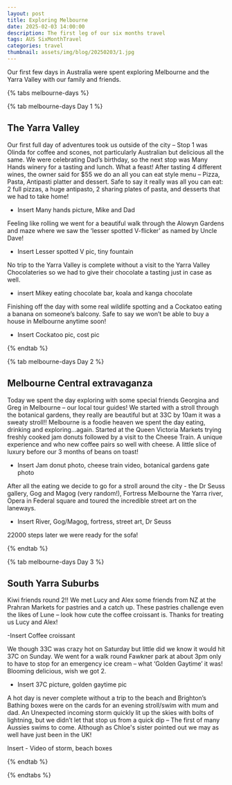 ```yaml
---
layout: post
title: Exploring Melbourne
date: 2025-02-03 14:00:00
description: The first leg of our six months travel
tags: AUS SixMonthTravel
categories: travel
thumbnail: assets/img/blog/20250203/1.jpg
---
```


Our first few days in Australia were spent exploring Melbourne and the Yarra Valley with our family and friends.

{% tabs melbourne-days %}

{% tab melbourne-days Day 1 %}

## The Yarra Valley

Our first full day of adventures took us outside of the city – Stop 1 was Olinda for coffee and scones, not particularly Australian but delicious all the same. We were celebrating Dad’s birthday, so the next stop was Many Hands winery for a tasting and lunch. What a feast! After tasting 4 different wines, the owner said for $55 we do an all you can eat style menu – Pizza, Pasta, Antipasti platter and dessert. Safe to say it really was all you can eat: 2 full pizzas, a huge antipasto, 2 sharing plates of pasta, and desserts that we had to take home! 

- Insert Many hands picture, Mike and Dad

Feeling like rolling we went for a beautiful walk through the Alowyn Gardens and maze where we saw the ‘lesser spotted V-flicker’ as named by Uncle Dave!

- Insert Lesser spotted V pic, tiny fountain

No trip to the Yarra Valley is complete without a visit to the Yarra Valley Chocolateries so we had to give their chocolate a tasting just in case as well.

- insert Mikey eating chocolate bar, koala and kanga chocolate

Finishing off the day with some real wildlife spotting and a Cockatoo eating a banana on someone’s balcony. Safe to say we won’t be able to buy a house in Melbourne anytime soon!

- Insert Cockatoo pic, cost pic

{% endtab %}

{% tab melbourne-days Day 2 %}

## Melbourne Central extravaganza

Today we spent the day exploring with some special friends Georgina and Greg in Melbourne – our local tour guides! We started with a stroll through the botanical gardens, they really are beautiful but at 33C by 10am it was a sweaty stroll!! Melbourne is a foodie heaven we spent the day eating, drinking and exploring…again. Started at the Queen Victoria Markets trying freshly cooked jam donuts followed by a visit to the Cheese Train. A unique experience and who new coffee pairs so well with cheese. A little slice of luxury before our 3 months of beans on toast!

- Insert Jam donut photo, cheese train video, botanical gardens gate photo

After all the eating we decide to go for a stroll around the city - the Dr Seuss gallery, Gog and Magog (very random!), Fortress Melbourne the Yarra river, Opera in Federal square and toured the incredible street art on the laneways.

- Insert River, Gog/Magog, fortress, street art, Dr Seuss

22000 steps later we were ready for the sofa! 

{% endtab %}

{% tab melbourne-days Day 3 %}

## South Yarra Suburbs

Kiwi friends round 2!! We met Lucy and Alex some friends from NZ at the Prahran Markets for pastries and a catch up. These pastries challenge even the likes of Lune – look how cute the coffee croissant is. Thanks for treating us Lucy and Alex!

-Insert Coffee croissant

We though 33C was crazy hot on Saturday but little did we know it would hit 37C on Sunday. We went for a walk round Fawkner park at about 3pm only to have to stop for an emergency ice cream – what ‘Golden Gaytime’ it was! Blooming delicious, wish we got 2. 

- Insert 37C picture, golden gaytime pic 

A hot day is never complete without a trip to the beach and Brighton’s Bathing boxes were on the cards for an evening stroll/swim with mum and dad. An Unexpected incoming storm quickly lit up the skies with bolts of lightning, but we didn’t let that stop us from a quick dip – The first of many Aussies swims to come. Although as Chloe's sister pointed out we may as well have just been in the UK!

Insert - Video of storm, beach boxes

{% endtab %}

{% endtabs %}